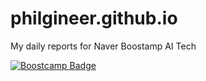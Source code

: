# philgineer.github.io
My daily reports for Naver Boostamp AI Tech

[![Boostcamp Badge](https://img.shields.io/badge/Daily%20Reports-02c73?style=flat&link=https://philgineer.github.io/)](https://philgineer.github.io/)
